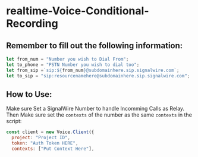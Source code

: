 # realtime-Voice-Conditional-Recording

## Remember to fill out the following information:

```js
let from_num = "Number you wish to Dial From";
let to_phone = "PSTN Number you wish to dial too";
let from_sip =`sip:${from_num}@subdomainhere.sip.signalwire.com`;
let to_sip = "sip:resourcenamehere@subdomainhere.sip.signalwire.com";
```

## How to Use:
Make sure Set a SignalWire Number to handle Incomming Calls as Relay. Then Make sure set the `contexts` of the number as the same `contexts` in the script:

```js
const client = new Voice.Client({
  project: "Project ID",
  token: "Auth Token HERE",
  contexts: ["Put Context Here"],
```

